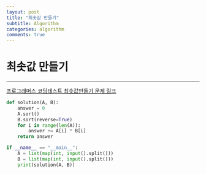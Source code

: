 ```yaml
---
layout: post
title: "최솟값 만들기"
subtitle: Algorithm
categories: algorithm
comments: true
---
```


# 최솟값 만들기

---

[프로그래머스 코딩테스트 최솟값만들기 문제 링크](https://programmers.co.kr/learn/courses/30/lessons/12941)

```python
def solution(A, B):
    answer = 0
    A.sort()
    B.sort(reverse=True)
    for i in range(len(A)):
        answer += A[i] * B[i]
    return answer

if __name__ == "__main__":
    A = list(map(int, input().split()))
    B = list(map(int, input().split()))
    print(solution(A, B))
```
